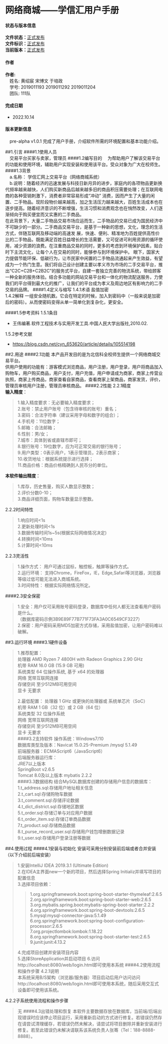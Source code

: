# 网络商城——学信汇用户手册 #
#### 状态与版本信息 ####
**文件状态：**<u>正式发布</u>  
**文件标识：**<u>正式发布</u>  
**当前版本：**<u>正式发布</u>  
#### 作者 ####
**作者:**  
&emsp;姓名: 黄绍宸 宋博文 于培政  
&emsp;学号: 2019011193 2019011292 2019011204  
&emsp;团队: 111队

#### 完成日期 ####
+ 2022.10.14
#### 版本更新信息 ####
&emsp;pre-alpha v1.0.1 完成了用户手册，介绍软件所需的环境配置和基本功能介绍。

##1.引言
####1.1使用人员  
&emsp;交易平台买家与卖家，管理员
####1.2编写目的
&emsp;为帮助用户了解该交易平台的功能和使用环境，辅助用户实现安装和使用该平台。受众对象为广大在校师生。
####1.3背景  
&emsp;a.名称： 学信汇网上交易平台（网络商城系统）     
&emsp;b.说明：随着经济的迅速发展与科技日新月异的进步，家庭内的各项物品更新换代频率越来越快，人们购买新商品后越来越多旧的商品积压需要处理；在互联网电商的各种营销刺激下，消费者非常容易形成“冲动” 消费，因而产生了大量的闲置、二手物品。现阶段物价越来越高，加之生活压力越来越大，百姓生活成本也在逐步提高。随着经济意识的不断增强，生活习惯和消费观念也在悄然改变，人们逐渐倾向于购买便宜而又实惠的二手商品。  
在此背景下，大量二手物品交易市场应运而生，二手物品的交易已成为国民经济中不可缺少的一部分。二手商品交易平台，是基于一种新的思想，文化，理念的生活方式，伴随互联网及移动端的高速发 展，快速、便利、精准地为百姓提供高性价比的二手物品，既能满足百姓日益增长的生活需要，又可促进可利用资源的循环使用，减少资源的浪费。在注重商品交易的同时，更多的考虑到环境保护因素，贴合时下主流文化，让每个人在交易的同时，能够参与到环境保护中。
眼下，国家大力提倡节能环保、低碳行为，让市民家中闲置的二手物品流通起来产生效益，有望成为一个热门生意。我们将自己设计创建主要以孝义市为市场的二手交易平台，推出“C2C+C2B+C2B2C”的服务式平台，自建一套独立完善的物流系统，带给顾客一种全新的服务体验。结合多功能的网站交易平台和一体化的物流配送服务，力使我们的平台得到最大化的推广，让我们的平台成为孝义及周边地区有影响力的二手交易的品牌。
####1.4定义与缩写
1.4.1术语 盐值加密  
1.4.2解释 一组安全随机数。它会在特定的时候，加入到密码中（一般来说是加密后的密码）。从而使密码变得从单一简单化到复杂化，更安全。 

####1.5参考资料
1.5.1条目  
+ 王伟编著.软件工程技术与实用开发工具.中国人民大学出版社,2010.02.

1.5.2参考文献
+ https://blog.csdn.net/cyn_653620/article/details/105514198

##2.用途
####2.1功能
本产品开发目的是为北信科全校师生提供一个网络商城交易平台。  
供用户使用的功能有：游客模式浏览商品，用户注册，用户登录，用户将商品加入购物车，用户购买商品，用户支付，用户充值，用户申请成为商家，商家上传营业执照，商家上传商品，商家查看自家商品，查看商家上架商品，商家发货，评价，管理员审核用户注册，管理员审核商品。
####2.2性能
2.2.1精度  
**输入精度**：
>1.输入精度要求：无必要输入精度要求；    
>2.账号：禁止用户账号（包含待审核的账号）重名；  
>3.密码：合法字符串（建议采用字母和数字的组合）；  
>4.手机号：11位数字；  
>5.邮箱：合法邮箱；  
>6.性别：男/女；  
>7.城市：具体到省或直辖市即可；  
>8.银行账号：19位数字，应为可正常交易的银行账号；  
>9.用户类型：0表示用户，1表示管理员，2表示商家；  
>10.收货地址：根据系统提示进行选择；  
>11.商品价格：商品价格精确到人民币分的单位。  

**本软件输出精度**：  
>1.库存，历史售量，购买人数显示整数；  
>2.评价分数0-10；  
>3.商品详细页面，购物车数量显示整数。  

2.2.2时间特性  
>1.响应时间<1s  
>2.更新处理时间<1s  
>3.数据传输时间1s~5s(根据实际网络情况决定)  
>4.转换时间<10ms  
>5.计算时间<10ms  

2.2.3灵活性  
>1.操作方式：
>用户可通过鼠标，触控板，触屏等操作方式。  
>2.运行环境：
>支持Chrome，FireFox，IE，Edge,Safari等浏览器，浏览器等级过低可能无法进入商城系统。  
>3.时间特性： 
>根据实际网络情况所定。  

####2.3安全保密
>1.安全：用户仅可采用账号密码登录，数据库中任何人都无法查看用户密码是什么。  
>（数据库密码示例3B9E89F77B771F73FA3A0C6549CF3227）  
>2.保密：用户密码采用MD5加密方式存储，采用盐值加密，让用户密码难以破解。


##3.运行环境
####3.1硬件设备
>1.推荐配置：  
>处理器	AMD Ryzen 7 4800H with Radeon Graphics    2.90 GHz  
>机带 RAM	16.0 GB (15.9 GB 可用)  
>系统类型	64 位操作系统, 基于 x64 的处理器  
>网络	宽带互联网连接  
>存储空间	至少512MB可用空间  
>显卡	无要求  
>
>2.最低配置：
>处理器	1 GHz 或更快的处理器或 系统单芯片（SoC）  
>机带 RAM	1 GB（32 位）或 2 GB（64 位）    
>系统类型	32 位操作系统    
>网络	宽带互联网连接    
>存储空间	至少512MB可用空间    
>显卡	无要求  
####3.2支持软件
>操作系统：Windows7/10  
>数据库类型及版本：Navicat 15.0.25-Premium /mysql 5.1.49  
>前端服务器：ECMAScript6（JavaScript6）  
>后端服务器运行库：  
>JRE7以上版本  
>SpringBoot v2.6.5  
>Tomcat 8.0及以上版本
>mybatis 2.2.2  
####3.3数据结构
>结合MySQL数据库创建的存储用户信息的数据库：  
>1.t_address.sql:存储用户地址相关信息  
>2.t_cart.sql:存储购物车数据  
>3.t_comment.sql:存储评论数据  
>4.t_dict_district.sql:存储地区数据  
>5.t_order.sql:存储订单与对应用户数据  
>6.t_order_item.sql:存储订单商品数据  
>7.t_product.sql:存储商品数据  
>8.t_purse_record_user.sql:存储用户钱包增删数据记录  
>9.t_user.sql:存储用户登录注册等数据  

##4.使用过程
####4.1安装与初始化
安装可采用分别安装前后端或者合并安装（以下介绍前后端安装）    
>1.安装IntelliJ IDEA 2019.3.1 (Ultimate Edition)  
>2.在IDEA主界面new一个新的项目，然后选择Spring Initializ并填写项目的配置信息  
>3.选择项目依赖：
>>1.org.springframework.boot:spring-boot-starter-thymeleaf:2.6.5    
>>2.org.springframework.boot:spring-boot-starter-web:2.6.5    
>>3.org.mybatis.spring.boot:mybatis-spring-boot-starter:2.2.2    
>>4.org.springframework.boot:spring-boot-devtools:2.6.5    
>>5.mysql:mysql-connector-java:5.1.49      
>>6.org.springframework.boot:spring-boot-configuration-processor:2.6.5    
>>7.org.projectlombok:lombok:1.18.22    
>>8.org.springframework.boot:spring-boot-starter-test:2.6.5   
>>9.junit:junit:4.13.2
>  
>4.完成项目创建并安装项目内容  
>5.选择StoreApplication并启动项目
>6.访问http://localhost:8080/web/login.html即可使用本系统
####4.2使用流程和操作步骤
4.2.1说明  
>本系统采用B/S架构（浏览器/服务器）项目启动后用户访问访问http://localhost:8080/web/login.html即可使用本系统，随后采用交互式设备即可使用该系统。  

4.2.2子系统使用流程和操作步骤     
>无
####4.3出错处理和恢复
>本软件主要数据存放在数据库，当前端/后端出现错误时应该停止项目运行，采用重新启动的方式进行修复。若错误仍然存在请尝试清理缓存，若错误仍然未解决，请尝试将项目删除并重新安装进行修复。若至此错误仍未解决请联系该系统负责人张骞（Tel：188-8888-8888）。